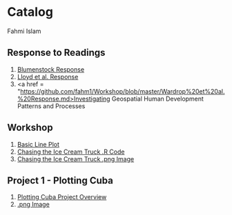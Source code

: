 # Catalog 

Fahmi Islam

## Response to Readings

1. [Blumenstock Response](https://github.com/fahm1/Workshop/blob/master/blumenstock.md) 
2. [Lloyd et al. Response](https://fahm1.github.io/Workshop/LloydResponse.md)
3. <a href = "https://github.com/fahm1/Workshop/blob/master/Wardrop%20et%20al.%20Response.md>Investigating Geospatial Human Development Patterns and Processes</a>

## Workshop

1. [Basic Line Plot](https://github.com/fahm1/Workshop/blob/master/plot2.png)
2. [Chasing the Ice Cream Truck .R Code](https://github.com/fahm1/Workshop/blob/master/Chasing%20Ice%20Cream%20Truck%20Plot.R)
3. [Chasing the Ice Cream Truck .png Image](https://github.com/fahm1/Workshop/blob/master/Chasing%20Ice%20Cream%20Truck%20Plot.png)

## Project 1 - Plotting Cuba

1. [Plotting Cuba Project Overview](https://github.com/fahm1/Workshop/blob/master/CubaProject1.md)
2. [.png Image](https://github.com/fahm1/Workshop/blob/master/Cuba_Plot.png)
